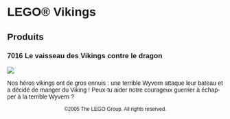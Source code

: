 <div lang="fr-FR" style="font-family: Helvetica, sans-serif;">
<h1>LEGO® Vikings</h1>
<h2>Produits</h2>
<h3>
<span class="product_number">7016</span>
<span class="title">Le vaisseau des Vikings contre le dragon</span>
</h3>
<img src="https://www.lego.com/cdn/product-assets/product.img.pri/7016_prod.jpg" type="image/jpeg">
<p class="description">Nos héros vikings ont de gros ennuis : une terrible Wyvern attaque leur bateau et a décidé de manger du Viking ! Peux-tu aider notre courageux guerrier à échapper à la terrible Wyvern ?</p>
<p class="footer" style="font-size: 12px; text-align: center;">©2005 The LEGO Group. All rights reserved.</p>
</div>
